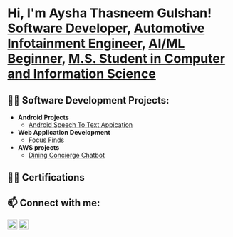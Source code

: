 <h1>Hi, I'm Aysha Thasneem Gulshan! <br/>
  <a href="https://github.com/ayshathasneem">Software Developer</a>, 
  <a href="https://www.linkedin.com/in/ayshathasneemgulshan/">Automotive Infotainment Engineer</a>, 
  <a href="#">AI/ML Beginner</a>,
  <a href="#">M.S. Student in Computer and Information Science</a>
</h1>

<h2>👨‍💻 Software Development Projects:</h2>

- <b>Android Projects</b>
  - [Android Speech To Text Appication ](https://github.com/ayshaGulshan/SpeechToText)
- <b>Web Application Development</b>
  - [Focus Finds](https://github.com/madhuripatil09/FocusFinds)
- <b>AWS projects</b>
  - [Dining Concierge Chatbot](https://github.com/ayshaGulshan/Dining-Concierge-chatbot-)
 

<h2>👨‍💻 Certifications </h2>

<h2> 📫 Connect with me:</h2>

[<img align="left" alt="JoshMadakor | LinkedIn" width="22px" src="https://cdn.jsdelivr.net/npm/simple-icons@v3/icons/linkedin.svg" />][linkedin]
[<img align="left" alt="JoshMadakor | Instagram" width="22px" src="https://cdn.jsdelivr.net/npm/simple-icons@v3/icons/gmail.svg" />][GMail]


[linkedin]: https://www.linkedin.com/in/aysha-thasneem-gulshan/
[Gmail]: ayshathasneemg@gmail.com

